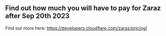 ## Find out how much you will have to pay for Zaraz after Sep 20th 2023

Find out more here: <a href="[http://](https://developers.cloudflare.com/zaraz/pricing/)" target="_blank" rel="noopener noreferrer">https://developers.cloudflare.com/zaraz/pricing/</a>